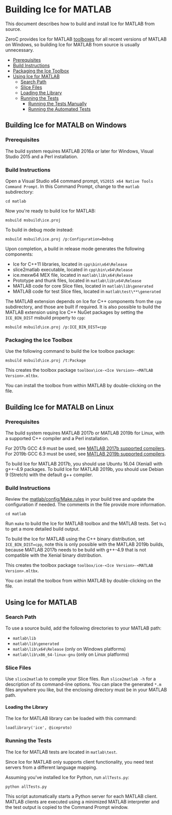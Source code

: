 # Building Ice for MATLAB

This document describes how to build and install Ice for MATLAB from source.

ZeroC provides Ice for MATLAB [toolboxes][1] for all recent versions of MATLAB
on Windows, so building Ice for MATLAB from source is usually unnecessary.

* [Prerequisites](#prerequisites)
* [Build Instructions](#build-instructions)
* [Packaging the Ice Toolbox](#packaging-the-ice-toolbox)
* [Using Ice for MATLAB](#using-ice-for-matlab)
  * [Search Path](#search-path)
  * [Slice Files](#slice-files)
  * [Loading the Library](#loading-the-library)
  * [Running the Tests](#running-the-tests)
    * [Running the Tests Manually](#running-the-tests-manually)
    * [Running the Automated Tests](#running-the-automated-tests)

## Building Ice for MATALB on Windows

### Prerequisites

The build system requires MATLAB 2016a or later for Windows, Visual Studio 2015
and a Perl installation.

### Build Instructions

Open a Visual Studio x64 command prompt, `VS2015 x64 Native Tools Command Prompt`. In this Command Prompt, change to the
`matlab` subdirectory:

```
cd matlab
```

Now you're ready to build Ice for MATLAB:
```
msbuild msbuild\ice.proj
```

To build in debug mode instead:
```
msbuild msbuild\ice.proj /p:Configuration=Debug
```

Upon completion, a build in release mode generates the following components:

 - Ice for C++11 libraries, located in `cpp\bin\x64\Release`
 - slice2matlab executable, located in `cpp\bin\x64\Release`
 - ice.mexw64 MEX file, located in `matlab\lib\x64\Release`
 - Prototype and thunk files, located in `matlab\lib\x64\Release`
 - MATLAB code for core Slice files, located in `matlab\lib\generated`
 - MATLAB code for test Slice files, located in `matlab\test\**\generated`

The MATLAB extension depends on Ice for C++ components from the `cpp`
subdirectory, and those are built if required. It is also possible to build the
MATLAB extension using Ice C++ NuGet packages by setting the `ICE_BIN_DIST`
msbuild property to `cpp`:

```
msbuild msbuild\ice.proj /p:ICE_BIN_DIST=cpp
```

### Packaging the Ice Toolbox

Use the following command to build the Ice toolbox package:
```
msbuild msbuild\ice.proj /t:Package
```

This creates the toolbox package `toolbox\ice-<Ice Version>-<MATLAB Version>.mltbx`.

You can install the toolbox from within MATLAB by double-clicking on the file.

## Building Ice for MATALB on Linux

### Prerequisites

The build system requires MATLAB 2017b or MATLAB 2019b for Linux, with a supported C++ compiler and a Perl installation.

For 2017b GCC 4.9 must be used, see [MATLAB 2017b supported compilers][2].
For 2019b GCC 6.3 must be used, see [MATLAB 2019b supported compilers][3].

To build Ice for MATLAB 2017b, you should use Ubuntu 16.04 (Xenial) with g++-4.9 packages.
To build Ice for MATLAB 2019b, you should use Debian 9 (Stretch) with the default g++ compiler.

### Build Instructions

Review the [matlab/config/Make.rules](config/Make.rules) in your build tree and update the configuration if needed. The
comments in the file provide more information.

```
cd matlab
```

Run `make` to build the Ice for MATLAB toolbox and the MATLAB tests. Set `V=1` to get a more detailed build output.

To build the Ice for MATLAB using the C++ binary distribution, set `ICE_BIN_DIST=cpp`, note this is only possible with
the MATLAB 2019b builds, because MATLAB 2017b needs to be build with g++-4.9 that is not compatible with the Xenial binary
distribution.

This creates the toolbox package `toolbox/ice-<Ice Version>-<MATLAB Version>.mltbx`.

You can install the toolbox from within MATLAB by double-clicking on the file.

## Using Ice for MATLAB

### Search Path

To use a source build, add the following directories to your MATLAB path:
 - `matlab\lib`
 - `matlab\lib\generated`
 - `matlab\lib\x64\Release` (only on Windows platforms)
 - `matlab\lib\x86_64-linux-gnu` (only on Linux platforms)

### Slice Files

Use `slice2matlab` to compile your Slice files. Run `slice2matlab -h` for a description of its command-line options. You
can place the generated `*.m` files anywhere you like, but the enclosing directory must be in your MATLAB path.

#### Loading the Library

The Ice for MATLAB library can be loaded with this command:
```
loadlibrary('ice', @iceproto)
```

### Running the Tests

The Ice for MATLAB tests are located in `matlab\test`.

Since Ice for MATLAB only supports client functionality, you need test servers from a different language mapping.

Assuming you've installed Ice for Python, run `allTests.py`:

```
python allTests.py
```

This script automatically starts a Python server for each MATLAB client. MATLAB clients are executed using a minimized
MATLAB interpreter and the test output is copied to the Command Prompt window.

[1]: https://zeroc.com/downloads/ice
[2]: https://www.mathworks.com/content/dam/mathworks/mathworks-dot-com/support/sysreq/files/SystemRequirements-Release2017b_SupportedCompilers.pdf
[3]: https://www.mathworks.com/content/dam/mathworks/mathworks-dot-com/support/sysreq/files/system-requirements-release-2019b-supported-compilers.pdf
